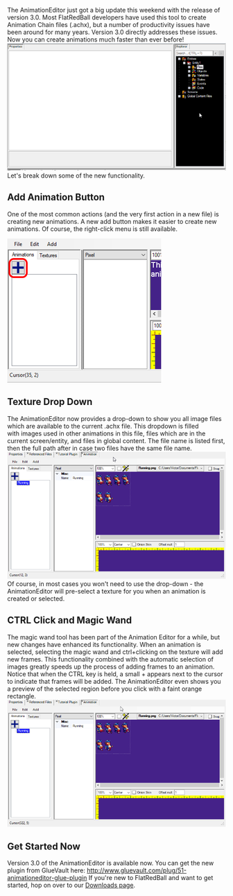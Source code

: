 The AnimationEditor just got a big update this weekend with the release of version 3.0. Most FlatRedBall developers have used this tool to create Animation Chain files (.achx), but a number of productivity issues have been around for many years. Version 3.0 directly addresses these issues. Now you can create animations much faster than ever before! [![](/media/2018-03-2018-03-25_11-39-43.gif)](/media/2018-03-2018-03-25_11-39-43.gif) Let's break down some of the new functionality.

## Add Animation Button

One of the most common actions (and the very first action in a new file) is creating new animations. A new add button makes it easier to create new animations. Of course, the right-click menu is still available.

![](/media/2018-03-img_5ab7df93040af.png)

## Texture Drop Down

The AnimationEditor now provides a drop-down to show you all image files which are available to the current .achx file. This dropdown is filled with images used in other animations in this file, files which are in the current screen/entity, and files in global content. The file name is listed first, then the full path after in case two files have the same file name. [![](/media/2018-03-2018-03-25_11-47-01.gif)](/media/2018-03-2018-03-25_11-47-01.gif) Of course, in most cases you won't need to use the drop-down - the AnimationEditor will pre-select a texture for you when an animation is created or selected.

## CTRL Click and Magic Wand

The magic wand tool has been part of the Animation Editor for a while, but new changes have enhanced its functionality. When an animation is selected, selecting the magic wand and ctrl+clicking on the texture will add new frames. This functionality combined with the automatic selection of images greatly speeds up the process of adding frames to an animation. Notice that when the CTRL key is held, a small + appears next to the cursor to indicate that frames will be added. The AnimationEditor even shows you a preview of the selected region before you click with a faint orange rectangle. [![](/media/2018-03-2018-03-25_11-50-34.gif)](/media/2018-03-2018-03-25_11-50-34.gif)

## Get Started Now

Version 3.0 of the AnimationEditor is available now. You can get the new plugin from GlueVault here: <http://www.gluevault.com/plug/51-animationeditor-glue-plugin> If you're new to FlatRedBall and want to get started, hop on over to our [Downloads page](/download.md).
